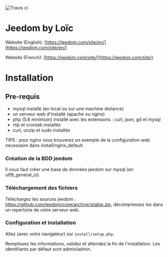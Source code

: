 ![Travis ci](https://travis-ci.org/jeedom/core.svg)

# Jeedom by Loïc #

Website (English): [https://jeedom.com/site/en/](https://jeedom.com/site/en/)

Website (French):  [https://jeedom.com/site/](https://jeedom.com/site/)

# Installation #

## Pre-requis
- mysql installé (en local ou sur une machine distance)
- un serveur web d'installé (apache ou nginx)
- php (5.6 minimum) installé avec les extensions : curl, json, gd et mysql
- ntp et crontab installés
- curl, unzip et sudo installés

TIPS : pour nginx vous trouverez un exemple de la configuration web necessaire dans install/nginx_default.

### Création de la BDD jeedom

Il vous faut créer une base de données jeedom sur mysql (en utf8_general_ci).

### Téléchargement des fichiers

Téléchargez les sources jeedom : https://github.com/jeedom/core/archive/stable.zip, décompressez les dans un repertoire de votre serveur web.

### Configuration et installation

Allez (avec votre navigateur) sur `install/setup.php`.

Remplissez les informations, validez et attendez la fin de l'installation. Les identifiants par défaut sont admin/admin.
